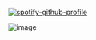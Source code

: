 
[![spotify-github-profile](https://spotify-github-profile.kittinanx.com/api/view?uid=31vqun7ccl2bokwd3rjr7axfzvta&cover_image=true&theme=novatorem&show_offline=false&background_color=121212&interchange=false&bar_color=53b14f&bar_color_cover=false)](https://github.com/kittinan/spotify-github-profile)

![image](https://i.pinimg.com/originals/e8/c8/4f/e8c84f2c8e9c4d4e5ab160a5c1ccf7de.gif)












                                                                                                                                     










